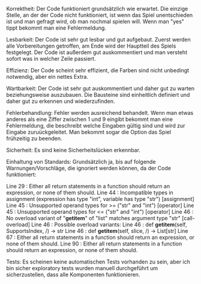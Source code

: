 Korrektheit: 
Der Code funktioniert grundsätzlich wie erwartet. 
Die einzige Stelle, an der der Code nicht funktioniert, ist wenn das Spiel unentschieden ist und man gefragt wird, ob man nochmal spielen will. 
Wenn man "yes" tippt bekommt man eine Fehlermeldung. 
 

Lesbarkeit: 
Der Code ist sehr gut lesbar und gut aufgebaut. Zuerst werden alle Vorbereitungen getroffen, am Ende wird der Hauptteil des Spiels festgelegt.
Der Code ist außerdem gut auskommentiert und man versteht sofort was in welcher Zeile passiert.
 

Effizienz: Der Code scheint sehr effizient, die Farben sind nicht unbedingt notwendig, aber ein nettes Extra.
 

Wartbarkeit: 
Der Code ist sehr gut auskommentiert und daher gut zu warten beziehungsweise auszubauen. 
Die Bausteine sind einheitlich definiert und daher gut zu erkennen und wiederzufinden.


Fehlerbehandlung: 
Fehler werden ausreichend behandelt. Wenn man etwas anderes als eine Ziffer zwischen 1 und 9 eingibt bekommt man eine Fehlermeldung, 
die beschreibt welche Eingaben gültig sind und wird zur Eingabe zuruückgeleitet.
Man bekommt sogar die Option das Spiel frühzeitig zu beenden.

Sicherheit: 
Es sind keine Sicherheitslücken erkennbar. 
 

Einhaltung von Standards: Grundsätzlich ja, bis auf folgende Warnungen/Vorschläge, die ignoriert werden können, da der Code funktioniert:

Line 29 : Either all return statements in a function should return an expression, or none of them should.
Line 44 : Incompatible types in assignment (expression has type "int", variable has type "str")  [assignment]
Line 45 : Unsupported operand types for >= ("str" and "int")  [operator]
Line 45 : Unsupported operand types for <= ("str" and "int")  [operator]
Line 46 : No overload variant of "__getitem__" of "list" matches argument type "str"  [call-overload]
Line 46 : Possible overload variants:
Line 46 : def __getitem__(self, SupportsIndex, /) -> str
Line 46 : def __getitem__(self, slice, /) -> List[str]
Line 67 : Either all return statements in a function should return an expression, or none of them should.
Line 90 : Either all return statements in a function should return an expression, or none of them should.
 

Tests:
Es scheinen keine automatischen Tests vorhanden zu sein, aber ich bin sicher exploratory tests wurden manuell durchgeführt um sicherzustellen, dass alle Komponenten funktionieren.
 

